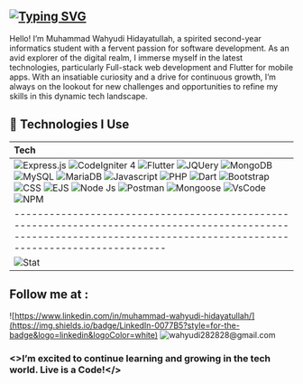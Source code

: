 ## [![Typing SVG](https://readme-typing-svg.demolab.com?font=Poppins&weight=700&size=35&pause=2000&color=F0DB4F&width=700&height=60&lines=%F0%9F%91%8B+Hi+There%2C+I'm+wahyudi.;I'm+an+Informatic+Student.+%F0%9F%8E%93;I'm+a+Full-Stack+Developer.+%F0%9F%8C%90;I'm+a+Flutter+Development+Enthusiast.+%F0%9F%AA%B6)](https://git.io/typing-svg)

Hello! I’m Muhammad Wahyudi Hidayatullah, a spirited second-year informatics student with a fervent passion for software development. As an avid explorer of the digital realm, I immerse myself in the latest technologies, particularly Full-stack web development and Flutter for mobile apps. With an insatiable curiosity and a drive for continuous growth, I’m always on the lookout for new challenges and opportunities to refine my skills in this dynamic tech landscape.

## 🚀 Technologies I Use
| Tech |
| :-------- |
| ![Express.js](https://img.shields.io/badge/Express.js-404D59?style=for-the-badge) ![CodeIgniter 4](https://img.shields.io/badge/Codeigniter-ffffff?style=for-the-badge&logo=Codeigniter&logoColor=red) ![Flutter](https://img.shields.io/badge/Flutter-02569B?style=for-the-badge&logo=flutter&logoColor=white) ![JQUery](https://img.shields.io/badge/jQuery-0769AD?style=for-the-badge&logo=jquery&logoColor=white) ![MongoDB](https://img.shields.io/badge/MongoDB-4EA94B?style=for-the-badge&logo=mongodb&logoColor=white) ![MySQL](https://img.shields.io/badge/MySQL-00000F?style=for-the-badge&logo=mysql&logoColor=white) ![MariaDB](https://img.shields.io/badge/MariaDB-003545?style=for-the-badge&logo=mariadb&logoColor=white) ![Javascript](https://img.shields.io/badge/-javascript-252525?style=for-the-badge&logo=javascript&logoColor=yellow) ![PHP](https://img.shields.io/badge/PHP-777BB4?style=for-the-badge&logo=php&logoColor=white) ![Dart](https://img.shields.io/badge/Dart-0175C2?style=for-the-badge&logo=dart&logoColor=white) ![Bootstrap](https://img.shields.io/badge/Bootstrap-563D7C?style=for-the-badge&logo=bootstrap&logoColor=white) ![CSS](https://img.shields.io/badge/CSS3-1572B6?style=for-the-badge&logo=css3&logoColor=white) ![EJS](https://img.shields.io/badge/Ejs-00?style=for-the-badge&logo=Ejs&logoColor=black) ![Node Js](https://img.shields.io/badge/Node.js-215732?style=for-the-badge&logo=node.js&logoColor=6cc24a) ![Postman](https://img.shields.io/badge/Postman-FF6C37?style=for-the-badge&logo=postman&logoColor=white) ![Mongoose](https://img.shields.io/badge/Mongoose-E34F26?style=for-the-badge&logo=Mongoose&logoColor=white) ![VsCode](https://img.shields.io/badge/Visual_Studio-5C2D91?style=for-the-badge&logo=visual%20studio&logoColor=white) ![NPM](https://img.shields.io/badge/npm-800000?style=for-the-badge&logo=npm&logoColor=white)  |
| ----------------------------------------------------------------------------------------------------------------------------------------------------------------------- |
| ![Stat](https://github-readme-stats.vercel.app/api/top-langs/?username=mwahyudihd&theme=blue-green)|
 


<!--
**mwahyudihd/mwahyudihd** is a ✨ _special_ ✨ repository because its `README.md` (this file) appears on your GitHub profile.

Here are some ideas to get you started:

- 🔭 I’m currently working on ...
- 🌱 I’m currently learning ...
- 👯 I’m looking to collaborate on ...
- 🤔 I’m looking for help with ...
- 💬 Ask me about ...
- 📫 How to reach me: ...
- 😄 Pronouns: ...
- ⚡ Fun fact: ...
-->
## Follow me at :
![https://www.linkedin.com/in/muhammad-wahyudi-hidayatullah/](https://img.shields.io/badge/LinkedIn-0077B5?style=for-the-badge&logo=linkedin&logoColor=white) ![wahyudi282828@gmail.com](https://img.shields.io/badge/Gmail-D14836?style=for-the-badge&logo=gmail&logoColor=white)

### <>I’m excited to continue learning and growing in the tech world. Live is a Code!</>

